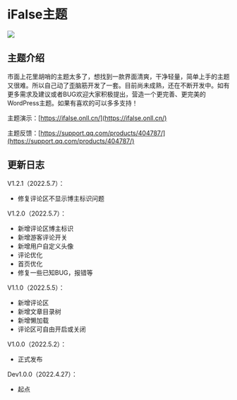 # iFalse主题

![](https://pic.rmb.bdstatic.com/bjh/dbc94000ceff4e6536766527c7619530.png)

## 主题介绍

市面上花里胡哨的主题太多了，想找到一款界面清爽，干净轻量，简单上手的主题又很难。所以自己动了歪脑筋开发了一套。目前尚未成熟，还在不断开发中。如有更多需求及建议或者BUG欢迎大家积极提出，营造一个更完善、更完美的WordPress主题。如果有喜欢的可以多多支持！

主题演示：[https://ifalse.onll.cn/](https://ifalse.onll.cn/)

主题反馈：[https://support.qq.com/products/404787/](https://support.qq.com/products/404787/)

## 更新日志

V1.2.1（2022.5.7）：

- 修复评论区不显示博主标识问题

V1.2.0（2022.5.7）：

- 新增评论区博主标识
- 新增游客评论开关
- 新增用户自定义头像
- 评论优化
- 首页优化
- 修复一些已知BUG，报错等

V1.1.0（2022.5.5）：

- 新增评论区
- 新增文章目录树
- 新增懒加载
- 评论区可自由开启或关闭

V1.0.0（2022.5.2）：

- 正式发布

Dev1.0.0（2022.4.27）：

- 起点